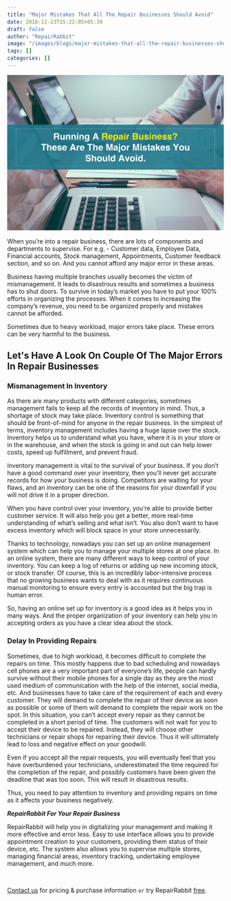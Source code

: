 ```yaml
---
title: "Major Mistakes That All The Repair Businesses Should Avoid"
date: 2018-11-23T15:22:05+05:30
draft: false
auther: "RepairRabbit"
image: "/images/blogs/major-mistakes-that-all-the-repair-businesses-should-avoid-min.jpg"
tags: []
categories: []
---
```


<img src="/images/blogs/major-mistakes-that-all-the-repair-businesses-should-avoid-min.jpg" alt="Major Mistakes That All The-Repair-Businesses Should Avoid" />

When you’re into a repair business, there are lots of components and departments to supervise. For e.g. - Customer data, Employee Data, Financial accounts, Stock management, Appointments, Customer feedback section, and so on. And you cannot afford any major error in these areas.

Business having multiple branches usually becomes the victim of mismanagement. It leads to disastrous results and sometimes a business has to shut doors. To survive in today’s market you have to put your 100% efforts in organizing the processes. When it comes to increasing the company’s revenue, you need to be organized properly and mistakes cannot be afforded.

Sometimes due to heavy workload, major errors take place. These errors can be very harmful to the business. 

## Let's Have A Look On Couple Of The Major Errors In Repair Businesses

### Mismanagement In Inventory

As there are many products with different categories, sometimes management fails to keep all the records of inventory in mind. Thus, a shortage of stock may take place. Inventory control is something that should be front-of-mind for anyone in the repair business. In the simplest of terms, inventory management includes having a huge lapse over the stock. Inventory helps us to understand what you have, where it is in your store or in the warehouse, and when the stock is going in and out can help lower costs, speed up fulfillment, and prevent fraud.

Inventory management is vital to the survival of your business. If you don’t have a good command over your inventory, then you’ll never get accurate records for how your business is doing. Competitors are waiting for your flaws, and an inventory can be one of the reasons for your downfall if you will not drive it in a proper direction.

When you have control over your inventory, you’re able to provide better customer service. It will also help you get a better, more real-time understanding of what’s selling and what isn’t. You also don’t want to have excess inventory which will block space in your store unnecessarily.

Thanks to technology, nowadays you can set up an online management system which can help you to manage your multiple stores at one place.
In an online system, there are many different ways to keep control of your inventory. You can keep a log of returns or adding up new incoming stock, or stock transfer. Of course, this is an incredibly labor-intensive process that no growing business wants to deal with as it requires continuous manual monitoring to ensure every entry is accounted but the big trap is human error.

So, having an online set up for inventory is a good idea as it helps you in many ways. And the proper organization of your inventory can help you in accepting orders as you have a clear idea about the stock.

### Delay In Providing Repairs

Sometimes, due to high workload, it becomes difficult to complete the repairs on time. This mostly happens due to bad scheduling and nowadays cell phones are a very important part of everyone’s life, people can hardly survive without their mobile phones for a single day as they are the most used medium of communication with the help of the internet, social media, etc. And businesses have to take care of the requirement of each and every customer. They will demand to complete the repair of their device as soon as possible or some of them will demand to complete the repair work on the spot. In this situation, you can’t accept every repair as they cannot be completed in a short period of time. The customers will not wait for you to accept their device to be repaired. Instead, they will choose other technicians or repair shops for repairing their device. Thus it will ultimately lead to loss and negative effect on your goodwill.

Even if you accept all the repair requests, you will eventually feel that you have overburdened your technicians, underestimated the time required for the completion of the repair, and possibly customers have been given the deadline that was too soon. This will result in disastrous results.

Thus, you need to pay attention to inventory and providing repairs on time as it affects your business negatively.


___RepairRabbit For Your Repair Business___

RepairRabbit will help you in digitalizing your management and making it more effective and error less. Easy to use interface allows you to provide appointment creation to your customers, providing them status of their device, etc. The system also allows you to supervise multiple stores, managing financial areas, inventory tracking, undertaking employee management, and much more.

<br>

<a href="mailto:contact@repairrabbit.co?subject=Query of RepairRabbit" target="_blank">Contact us</a> for pricing & purchase information `or` try RepairRabbit <a href="https://demo.repairrabbit.co/admin" rel="noopener" target="_blank" title="RepairRabbit Demo">free</a>.

<br>